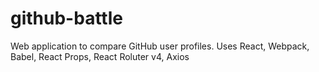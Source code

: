 # github-battle
Web application to compare GitHub user profiles. Uses React, Webpack, Babel, React Props, React Roluter v4, Axios
